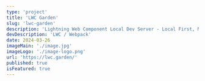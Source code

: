 ```yaml
---
type: 'project'
title: 'LWC Garden'
slug: 'lwc-garden'
description: 'Lightning Web Component Local Dev Server - Local First, Mocking, Slot Prefilling, Custom Labels, Args + more'
devDescription: 'LWC / Webpack'
date: 2024-03-26
imageMain: './image.jpg'
imageLogo: './image-logo.png'
url: 'https://lwc.garden/'
published: true
isFeatured: true
---
```

